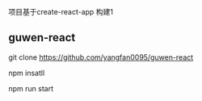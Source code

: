  项目基于create-react-app 构建1

 ## guwen-react


git clone https://github.com/yangfan0095/guwen-react

npm insatll

npm run start
